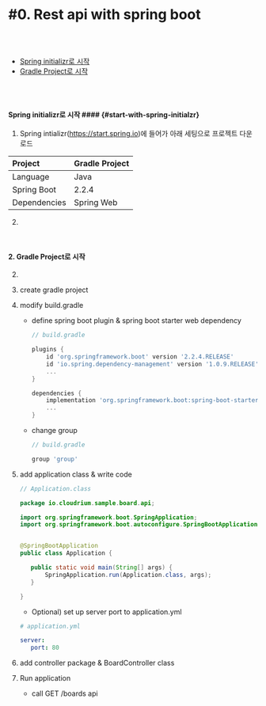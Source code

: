 # #0. Rest api with spring boot
<br/>
<br/>


* [Spring initializr로 시작](#start-with-spring-initialzr)
* [Gradle Project로 시작](#start-with-gradle)
<br/>
<br/>

#### Spring initializr로 시작 #### {#start-with-spring-initialzr}

1) Spring intializr(https://start.spring.io)에 들어가 아래 세팅으로 프로젝트 다운로드

Project | Gradle Project
:------- | :--------------
Language | Java
Spring Boot | 2.2.4
Dependencies | Spring Web

2) 

<br/>



#### 2. Gradle Project로 시작

2) 
1) create gradle project  

2) modify build.gradle  
    - define spring boot plugin & spring boot starter web dependency
        ```gradle
      // build.gradle
      
        plugins {
            id 'org.springframework.boot' version '2.2.4.RELEASE'
            id 'io.spring.dependency-management' version '1.0.9.RELEASE'
            ...
        }
        
        dependencies {
            implementation 'org.springframework.boot:spring-boot-starter-web'
            ...        
        }
        ```  
        
    - change group
        ```gradle
      // build.gradle
      
        group 'group'
        ```    
    
3) add application class & write code        
    ```java
   // Application.class
   
   package io.cloudrium.sample.board.api;
   
   import org.springframework.boot.SpringApplication;
   import org.springframework.boot.autoconfigure.SpringBootApplication;
   
   
   @SpringBootApplication
   public class Application {
   
       public static void main(String[] args) {
           SpringApplication.run(Application.class, args);
       }
   
   }
    ```
   
    - Optional) set up server port to application.yml
    ```yaml
   # application.yml
   
   server:
       port: 80
    ```  
   
4) add controller package & BoardController class          
        
5) Run application
    - call GET /boards api 
